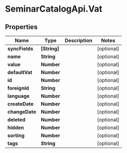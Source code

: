 # SeminarCatalogApi.Vat

## Properties
Name | Type | Description | Notes
------------ | ------------- | ------------- | -------------
**syncFields** | **[String]** |  | [optional] 
**name** | **String** |  | [optional] 
**value** | **Number** |  | [optional] 
**defaultVat** | **Number** |  | [optional] 
**id** | **Number** |  | [optional] 
**foreignId** | **String** |  | [optional] 
**language** | **Number** |  | [optional] 
**createDate** | **Number** |  | [optional] 
**changeDate** | **Number** |  | [optional] 
**deleted** | **Number** |  | [optional] 
**hidden** | **Number** |  | [optional] 
**sorting** | **Number** |  | [optional] 
**tags** | **String** |  | [optional] 


